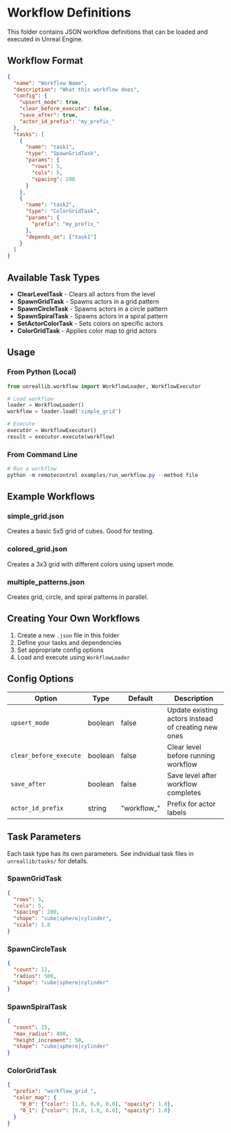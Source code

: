 # Workflow Definitions

This folder contains JSON workflow definitions that can be loaded and executed in Unreal Engine.

## Workflow Format

```json
{
  "name": "Workflow Name",
  "description": "What this workflow does",
  "config": {
    "upsert_mode": true,
    "clear_before_execute": false,
    "save_after": true,
    "actor_id_prefix": "my_prefix_"
  },
  "tasks": [
    {
      "name": "task1",
      "type": "SpawnGridTask",
      "params": {
        "rows": 5,
        "cols": 5,
        "spacing": 200
      }
    },
    {
      "name": "task2",
      "type": "ColorGridTask",
      "params": {
        "prefix": "my_prefix_"
      },
      "depends_on": ["task1"]
    }
  ]
}
```

## Available Task Types

- **ClearLevelTask** - Clears all actors from the level
- **SpawnGridTask** - Spawns actors in a grid pattern
- **SpawnCircleTask** - Spawns actors in a circle pattern
- **SpawnSpiralTask** - Spawns actors in a spiral pattern
- **SetActorColorTask** - Sets colors on specific actors
- **ColorGridTask** - Applies color map to grid actors

## Usage

### From Python (Local)

```python
from unreallib.workflow import WorkflowLoader, WorkflowExecutor

# Load workflow
loader = WorkflowLoader()
workflow = loader.load('simple_grid')

# Execute
executor = WorkflowExecutor()
result = executor.execute(workflow)
```

### From Command Line

```powershell
# Run a workflow
python -m remotecontrol examples/run_workflow.py --method file
```

## Example Workflows

### simple_grid.json
Creates a basic 5x5 grid of cubes. Good for testing.

### colored_grid.json
Creates a 3x3 grid with different colors using upsert mode.

### multiple_patterns.json
Creates grid, circle, and spiral patterns in parallel.

## Creating Your Own Workflows

1. Create a new `.json` file in this folder
2. Define your tasks and dependencies
3. Set appropriate config options
4. Load and execute using `WorkflowLoader`

## Config Options

| Option | Type | Default | Description |
|--------|------|---------|-------------|
| `upsert_mode` | boolean | false | Update existing actors instead of creating new ones |
| `clear_before_execute` | boolean | false | Clear level before running workflow |
| `save_after` | boolean | false | Save level after workflow completes |
| `actor_id_prefix` | string | "workflow_" | Prefix for actor labels |

## Task Parameters

Each task type has its own parameters. See individual task files in `unreallib/tasks/` for details.

### SpawnGridTask
```json
{
  "rows": 5,
  "cols": 5,
  "spacing": 200,
  "shape": "cube|sphere|cylinder",
  "scale": 1.0
}
```

### SpawnCircleTask
```json
{
  "count": 12,
  "radius": 500,
  "shape": "cube|sphere|cylinder"
}
```

### SpawnSpiralTask
```json
{
  "count": 15,
  "max_radius": 400,
  "height_increment": 50,
  "shape": "cube|sphere|cylinder"
}
```

### ColorGridTask
```json
{
  "prefix": "workflow_grid_",
  "color_map": {
    "0_0": {"color": [1.0, 0.0, 0.0], "opacity": 1.0},
    "0_1": {"color": [0.0, 1.0, 0.0], "opacity": 1.0}
  }
}
```

